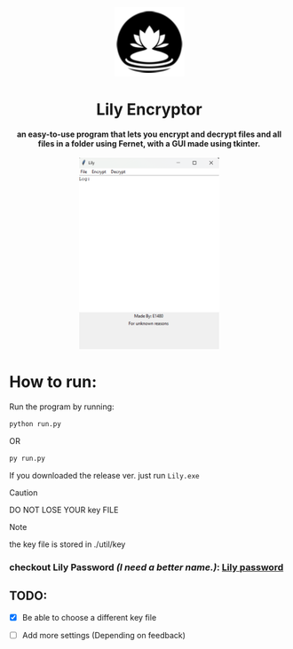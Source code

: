 <!--
 Copyright (c) 2025 E1480
 
 This software is released under the MIT License.
 https://opensource.org/licenses/MIT
-->


<div align="center">
<img src='./docs/Logo.png'/>
<h1>Lily Encryptor</h1>
</div>
<div align="center">
<b>an easy-to-use program that lets you encrypt and decrypt files and all files in a folder using Fernet, with a GUI made using tkinter.</b>
<br>
<br>
<img src="docs/LilyEncrypt/LilyEncrypt.png" style="width: 50%; height: auto;"/>
</div>

# How to run:

Run the program by running:
```bash
python run.py
```
OR
```bash
py run.py
```

If you downloaded the release ver.
just run ``` Lily.exe ```

> [!CAUTION]
> DO NOT LOSE YOUR key FILE

> [!NOTE]
> the key file is stored in ./util/key


### checkout **Lily Password** *(I need a better name.)*: **[Lily password](LilyPassword/)**

## TODO:
- [x] Be able to choose a different key file
- [ ] Add more settings (Depending on feedback)


